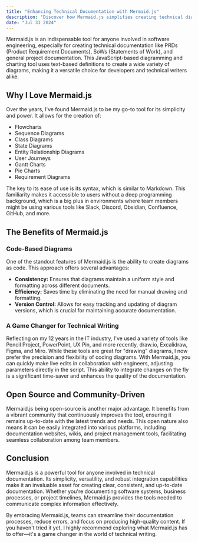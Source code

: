 ```yaml
---
title: "Enhancing Technical Documentation with Mermaid.js"
description: "Discover how Mermaid.js simplifies creating technical diagrams and improves documentation quality."
date: "Jul 31 2024"
---
```


Mermaid.js is an indispensable tool for anyone involved in software engineering, especially for creating technical documentation like PRDs (Product Requirement Documents), SoWs (Statements of Work), and general project documentation. This JavaScript-based diagramming and charting tool uses text-based definitions to create a wide variety of diagrams, making it a versatile choice for developers and technical writers alike.

## Why I Love Mermaid.js

Over the years, I've found Mermaid.js to be my go-to tool for its simplicity and power. It allows for the creation of:

- Flowcharts
- Sequence Diagrams
- Class Diagrams
- State Diagrams
- Entity Relationship Diagrams
- User Journeys
- Gantt Charts
- Pie Charts
- Requirement Diagrams

The key to its ease of use is its syntax, which is similar to Markdown. This familiarity makes it accessible to users without a deep programming background, which is a big plus in environments where team members might be using various tools like Slack, Discord, Obsidian, Confluence, GitHub, and more.

## The Benefits of Mermaid.js

### Code-Based Diagrams

One of the standout features of Mermaid.js is the ability to create diagrams as code. This approach offers several advantages:

- **Consistency:** Ensures that diagrams maintain a uniform style and formatting across different documents.
- **Efficiency:** Saves time by eliminating the need for manual drawing and formatting.
- **Version Control:** Allows for easy tracking and updating of diagram versions, which is crucial for maintaining accurate documentation.

### A Game Changer for Technical Writing

Reflecting on my 12 years in the IT industry, I've used a variety of tools like Pencil Project, PowerPoint, UX Pin, and more recently, draw.io, Excalidraw, Figma, and Miro. While these tools are great for "drawing" diagrams, I now prefer the precision and flexibility of coding diagrams. With Mermaid.js, you can quickly make live edits in collaboration with engineers, adjusting parameters directly in the script. This ability to integrate changes on the fly is a significant time-saver and enhances the quality of the documentation.

## Open Source and Community-Driven

Mermaid.js being open-source is another major advantage. It benefits from a vibrant community that continuously improves the tool, ensuring it remains up-to-date with the latest trends and needs. This open nature also means it can be easily integrated into various platforms, including documentation websites, wikis, and project management tools, facilitating seamless collaboration among team members.

## Conclusion

Mermaid.js is a powerful tool for anyone involved in technical documentation. Its simplicity, versatility, and robust integration capabilities make it an invaluable asset for creating clear, consistent, and up-to-date documentation. Whether you're documenting software systems, business processes, or project timelines, Mermaid.js provides the tools needed to communicate complex information effectively.

By embracing Mermaid.js, teams can streamline their documentation processes, reduce errors, and focus on producing high-quality content. If you haven't tried it yet, I highly recommend exploring what Mermaid.js has to offer—it's a game changer in the world of technical writing.
